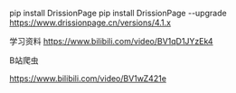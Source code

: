 pip install DrissionPage
pip install DrissionPage --upgrade
https://www.drissionpage.cn/versions/4.1.x

学习资料
https://www.bilibili.com/video/BV1qD1JYzEk4

B站爬虫

https://www.bilibili.com/video/BV1wZ421e
